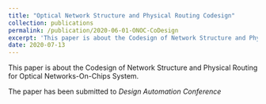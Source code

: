 ```yaml
---
title: "Optical Network Structure and Physical Routing Codesign"
collection: publications
permalink: /publication/2020-06-01-ONOC-CoDesign
excerpt: 'This paper is about the Codesign of Network Structure and Physical Routing for Optical Networks-On-Chips System (<i>Submitted</i>).'
date: 2020-07-13
---
```

This paper is about the Codesign of Network Structure and Physical Routing for Optical Networks-On-Chips System.

The paper has been submitted to _Design Automation Conference_
<!--[Download paper here](http://academicpages.github.io/files/paper2.pdf)
venue: 'Design Automation Conference'
paperurl: 'http://academicpages.github.io/files/paper2.pdf'
citation: 'Yu-Sheng Lu, <b>Sheng-Jung Yu</b> and Yao-Wen Chang &quot;Optical Network Structure and Physical Routing Codesign, &quot; <i>DAC-20</i>.'
-->